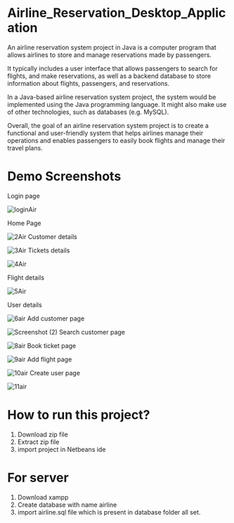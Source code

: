 # Airline_Reservation_Desktop_Application

An airline reservation system project in Java is a computer program that allows airlines to store and manage reservations made by passengers. 

It typically includes a user interface that allows passengers to search for flights, and make reservations, as well as a backend database to store information about flights, passengers, and reservations.

In a Java-based airline reservation system project, the system would be implemented using the Java programming language. It might also make use of other technologies, such as databases (e.g. MySQL).

Overall, the goal of an airline reservation system project is to create a functional and user-friendly system that helps airlines manage their operations and enables passengers to easily book flights and manage their travel plans.

# Demo Screenshots

Login page

![loginAir](https://user-images.githubusercontent.com/45370567/210584116-5c2c65ef-1328-4fe8-8c3f-ac416692348f.png)

Home Page

![2Air](https://user-images.githubusercontent.com/45370567/210584393-e98e70d3-a842-4d1c-93fe-44868be78dfc.png)
Customer details

![3Air](https://user-images.githubusercontent.com/45370567/210584547-cd0accb0-1b8c-406d-99f8-97aa486795ad.png)
Tickets details

 ![4Air](https://user-images.githubusercontent.com/45370567/210584778-ce7a2d2c-4d05-421b-9d7a-f61fc2af9ccb.png)

Flight details

![5Air](https://user-images.githubusercontent.com/45370567/210584972-47979c67-9fd8-4135-b824-c8b1a196375a.png)

User details

![6air](https://user-images.githubusercontent.com/45370567/210585124-4074873a-7258-4c13-8ed4-41467e838cf4.png)
Add customer page

![Screenshot (2)](https://user-images.githubusercontent.com/45370567/210585873-fae1fc60-de99-424e-8325-72d5d84ce6b6.png)
Search customer page

![8air](https://user-images.githubusercontent.com/45370567/210586215-35367d26-9d8f-4ec5-a0a6-d3e45dbd4bb8.png)
Book ticket page

![9air](https://user-images.githubusercontent.com/45370567/210588061-99d57bae-1ed4-46b2-abee-e16c57d3a2a3.png)
Add flight page

![10air](https://user-images.githubusercontent.com/45370567/210588167-4b506b28-4de7-4a61-8f35-9b559470adf0.png)
Create user page

![11air](https://user-images.githubusercontent.com/45370567/210588336-6000ea7f-6592-403b-8002-72484a45cd5a.png)

# How to run this project?                       
  1. Download zip file
  2. Extract zip file
  3. import project in Netbeans ide
                                         
# For server
  1. Download xampp
  2. Create database with name airline
  3. import airline.sql file which is present in database folder all set.
 
                                       
 



